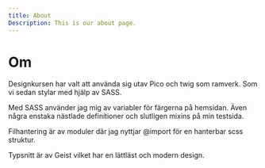 ```yaml
---
title: About
Description: This is our about page.
---
```


Om
=========================
Designkursen har valt att använda sig utav Pico och twig som ramverk. Som vi sedan
stylar med hjälp av SASS.

Med SASS använder jag mig av variabler för färgerna på hemsidan. Även några enstaka nästlade definitioner och slutligen mixins på min testsida.

Filhantering är av moduler där jag nyttjar @import för en hanterbar scss struktur.

Typsnitt är av Geist vilket har en lättläst och modern design.

